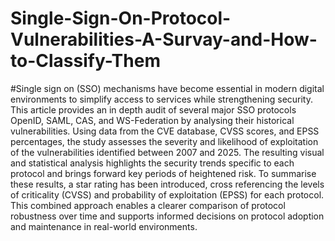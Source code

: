 # Single-Sign-On-Protocol-Vulnerabilities-A-Survay-and-How-to-Classify-Them
#Single sign on (SSO) mechanisms have become essential in modern digital environments to simplify access to services while strengthening security. This article provides an in depth audit of several major SSO protocols OpenID, SAML, CAS, and WS-Federation by analysing their historical vulnerabilities. Using data from the CVE database, CVSS scores, and EPSS percentages, the study assesses the severity and likelihood of exploitation of the vulnerabilities identified between 2007 and 2025. The resulting visual and statistical analysis highlights the security trends specific to each protocol and brings forward key periods of heightened risk. To summarise these results, a star rating has been introduced, cross referencing the levels of criticality (CVSS) and probability of exploitation (EPSS) for each protocol. This combined approach enables a clearer comparison of protocol robustness over time and supports informed decisions on protocol adoption and maintenance in real-world environments.
